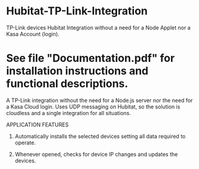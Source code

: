 # Hubitat-TP-Link-Integration
TP-Link devices Hubitat Integration without a need for a Node Applet nor a Kasa Account (login).

# See file "Documentation.pdf" for installation instructions and functional descriptions.

A TP-Link integration without the need for a Node.js server nor the need for a Kasa Cloud login.  Uses UDP messaging on Hubitat, so the solution is cloudless and a single integration for all situations.

APPLICATION FEATURES

1.  Automatically installs the selected devices setting all data required to operate.

2.  Whenever opened, checks for device IP changes and updates the devices.
